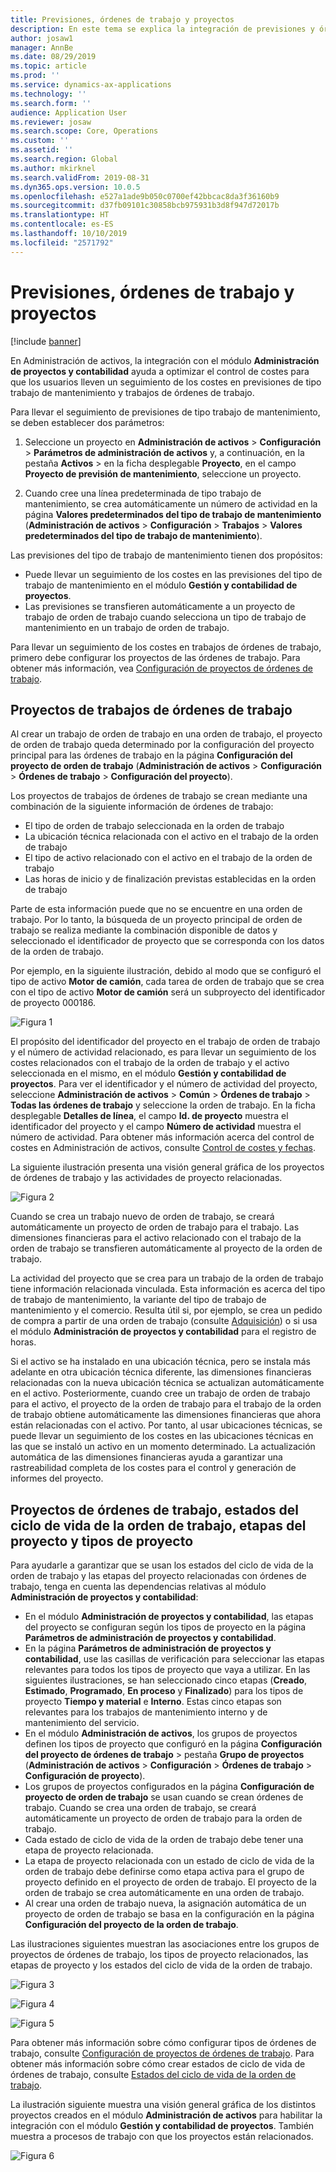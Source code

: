 ```yaml
---
title: Previsiones, órdenes de trabajo y proyectos
description: En este tema se explica la integración de previsiones y órdenes de trabajo con el módulo Administración de proyectos y contabilidad en Administración de activos.
author: josaw1
manager: AnnBe
ms.date: 08/29/2019
ms.topic: article
ms.prod: ''
ms.service: dynamics-ax-applications
ms.technology: ''
ms.search.form: ''
audience: Application User
ms.reviewer: josaw
ms.search.scope: Core, Operations
ms.custom: ''
ms.assetid: ''
ms.search.region: Global
ms.author: mkirknel
ms.search.validFrom: 2019-08-31
ms.dyn365.ops.version: 10.0.5
ms.openlocfilehash: e527a1ade9b050c0700ef42bbcac8da3f36160b9
ms.sourcegitcommit: d37fb09101c30858bcb975931b3d8f947d72017b
ms.translationtype: HT
ms.contentlocale: es-ES
ms.lasthandoff: 10/10/2019
ms.locfileid: "2571792"
---
```

# <a name="forecasts-work-orders-and-projects"></a>Previsiones, órdenes de trabajo y proyectos

[!include [banner](../../includes/banner.md)]

 

En Administración de activos, la integración con el módulo **Administración de proyectos y contabilidad** ayuda a optimizar el control de costes para que los usuarios lleven un seguimiento de los costes en previsiones de tipo trabajo de mantenimiento y trabajos de órdenes de trabajo.

Para llevar el seguimiento de previsiones de tipo trabajo de mantenimiento, se deben establecer dos parámetros:

1. Seleccione un proyecto en **Administración de activos** > **Configuración** > **Parámetros de administración de activos** y, a continuación, en la pestaña **Activos** > en la ficha desplegable **Proyecto**, en el campo **Proyecto de previsión de mantenimiento**, seleccione un proyecto.

2. Cuando cree una línea predeterminada de tipo trabajo de mantenimiento, se crea automáticamente un número de actividad en la página **Valores predeterminados del tipo de trabajo de mantenimiento** (**Administración de activos** > **Configuración** > **Trabajos** > **Valores predeterminados del tipo de trabajo de mantenimiento**).

Las previsiones del tipo de trabajo de mantenimiento tienen dos propósitos: 

- Puede llevar un seguimiento de los costes en las previsiones del tipo de trabajo de mantenimiento en el módulo **Gestión y contabilidad de proyectos**. 
- Las previsiones se transfieren automáticamente a un proyecto de trabajo de orden de trabajo cuando selecciona un tipo de trabajo de mantenimiento en un trabajo de orden de trabajo.

Para llevar un seguimiento de los costes en trabajos de órdenes de trabajo, primero debe configurar los proyectos de las órdenes de trabajo. Para obtener más información, vea [Configuración de proyectos de órdenes de trabajo](../setup-for-work-orders/work-order-project-setup.md).

## <a name="work-order-job-projects"></a>Proyectos de trabajos de órdenes de trabajo

Al crear un trabajo de orden de trabajo en una orden de trabajo, el proyecto de orden de trabajo queda determinado por la configuración del proyecto principal para las órdenes de trabajo en la página **Configuración del proyecto de orden de trabajo** (**Administración de activos** > **Configuración** > **Órdenes de trabajo** > **Configuración del proyecto**).

Los proyectos de trabajos de órdenes de trabajo se crean mediante una combinación de la siguiente información de órdenes de trabajo:

- El tipo de orden de trabajo seleccionada en la orden de trabajo 
- La ubicación técnica relacionada con el activo en el trabajo de la orden de trabajo
- El tipo de activo relacionado con el activo en el trabajo de la orden de trabajo  
- Las horas de inicio y de finalización previstas establecidas en la orden de trabajo  

Parte de esta información puede que no se encuentre en una orden de trabajo. Por lo tanto, la búsqueda de un proyecto principal de orden de trabajo se realiza mediante la combinación disponible de datos y seleccionado el identificador de proyecto que se corresponda con los datos de la orden de trabajo.

Por ejemplo, en la siguiente ilustración, debido al modo que se configuró el tipo de activo **Motor de camión**, cada tarea de orden de trabajo que se crea con el tipo de activo **Motor de camión** será un subproyecto del identificador de proyecto 000186.

![Figura 1](media/01-integration-to-pma.png)

El propósito del identificador del proyecto en el trabajo de orden de trabajo y el número de actividad relacionado, es para llevar un seguimiento de los costes relacionados con el trabajo de la orden de trabajo y el activo seleccionada en el mismo, en el módulo **Gestión y contabilidad de proyectos**. Para ver el identificador y el número de actividad del proyecto, seleccione **Administración de activos** > **Común** > **Órdenes de trabajo** > **Todas las órdenes de trabajo** y seleccione la orden de trabajo. En la ficha desplegable **Detalles de línea**, el campo **Id. de proyecto** muestra el identificador del proyecto y el campo **Número de actividad** muestra el número de actividad. Para obtener más información acerca del control de costes en Administración de activos, consulte [Control de costes y fechas](../controlling-and-reporting/cost-and-date-control.md).

La siguiente ilustración presenta una visión general gráfica de los proyectos de órdenes de trabajo y las actividades de proyecto relacionadas.

![Figura 2](media/02-integration-to-pma.png)

Cuando se crea un trabajo nuevo de orden de trabajo, se creará automáticamente un proyecto de orden de trabajo para el trabajo. Las dimensiones financieras para el activo relacionado con el trabajo de la orden de trabajo se transfieren automáticamente al proyecto de la orden de trabajo.

La actividad del proyecto que se crea para un trabajo de la orden de trabajo tiene información relacionada vinculada. Esta información es acerca del tipo de trabajo de mantenimiento, la variante del tipo de trabajo de mantenimiento y el comercio. Resulta útil si, por ejemplo, se crea un pedido de compra a partir de una orden de trabajo (consulte [Adquisición](../work-orders/procurement.md)) o si usa el módulo **Administración de proyectos y contabilidad** para el registro de horas.

Si el activo se ha instalado en una ubicación técnica, pero se instala más adelante en otra ubicación técnica diferente, las dimensiones financieras relacionadas con la nueva ubicación técnica se actualizan automáticamente en el activo. Posteriormente, cuando cree un trabajo de orden de trabajo para el activo, el proyecto de la orden de trabajo para el trabajo de la orden de trabajo obtiene automáticamente las dimensiones financieras que ahora están relacionadas con el activo. Por tanto, al usar ubicaciones técnicas, se puede llevar un seguimiento de los costes en las ubicaciones técnicas en las que se instaló un activo en un momento determinado. La actualización automática de las dimensiones financieras ayuda a garantizar una rastreabilidad completa de los costes para el control y generación de informes del proyecto.

## <a name="work-order-projects-work-order-lifecycle-states-project-stages-and-project-types"></a>Proyectos de órdenes de trabajo, estados del ciclo de vida de la orden de trabajo, etapas del proyecto y tipos de proyecto

Para ayudarle a garantizar que se usan los estados del ciclo de vida de la orden de trabajo y las etapas del proyecto relacionadas con órdenes de trabajo, tenga en cuenta las dependencias relativas al módulo **Administración de proyectos y contabilidad**:

- En el módulo **Administración de proyectos y contabilidad**, las etapas del proyecto se configuran según los tipos de proyecto en la página **Parámetros de administración de proyectos y contabilidad**.  
- En la página **Parámetros de administración de proyectos y contabilidad**, use las casillas de verificación para seleccionar las etapas relevantes para todos los tipos de proyecto que vaya a utilizar. En las siguientes ilustraciones, se han seleccionado cinco etapas (**Creado**, **Estimado**, **Programado**, **En proceso** y **Finalizado**) para los tipos de proyecto **Tiempo y material** e **Interno**. Estas cinco etapas son relevantes para los trabajos de mantenimiento interno y de mantenimiento del servicio.
- En el módulo **Administración de activos**, los grupos de proyectos definen los tipos de proyecto que configuró en la página **Configuración del proyecto de órdenes de trabajo** > pestaña **Grupo de proyectos** (**Administración de activos** > **Configuración** > **Órdenes de trabajo** > **Configuración de proyecto**).  
- Los grupos de proyectos configurados en la página **Configuración de proyecto de orden de trabajo** se usan cuando se crean órdenes de trabajo. Cuando se crea una orden de trabajo, se creará automáticamente un proyecto de orden de trabajo para la orden de trabajo.  
- Cada estado de ciclo de vida de la orden de trabajo debe tener una etapa de proyecto relacionada.  
- La etapa de proyecto relacionada con un estado de ciclo de vida de la orden de trabajo debe definirse como etapa activa para el grupo de proyecto definido en el proyecto de orden de trabajo. El proyecto de la orden de trabajo se crea automáticamente en una orden de trabajo.
- Al crear una orden de trabajo nueva, la asignación automática de un proyecto de orden de trabajo se basa en la configuración en la página **Configuración del proyecto de la orden de trabajo**.  

Las ilustraciones siguientes muestran las asociaciones entre los grupos de proyectos de órdenes de trabajo, los tipos de proyecto relacionados, las etapas de proyecto y los estados del ciclo de vida de la orden de trabajo.

![Figura 3](media/03-integration-to-pma.png)

![Figura 4](media/04-integration-to-pma.png)

![Figura 5](media/05-integration-to-pma.png)

Para obtener más información sobre cómo configurar tipos de órdenes de trabajo, consulte [Configuración de proyectos de órdenes de trabajo](../setup-for-work-orders/work-order-project-setup.md). Para obtener más información sobre cómo crear estados de ciclo de vida de órdenes de trabajo, consulte [Estados del ciclo de vida de la orden de trabajo](../setup-for-work-orders/work-order-lifecycle-states.md).

La ilustración siguiente muestra una visión general gráfica de los distintos proyectos creados en el módulo **Administración de activos** para habilitar la integración con el módulo **Gestión y contabilidad de proyectos**. También muestra a procesos de trabajo con que los proyectos están relacionados.

![Figura 6](media/06-integration-to-pma.png)

